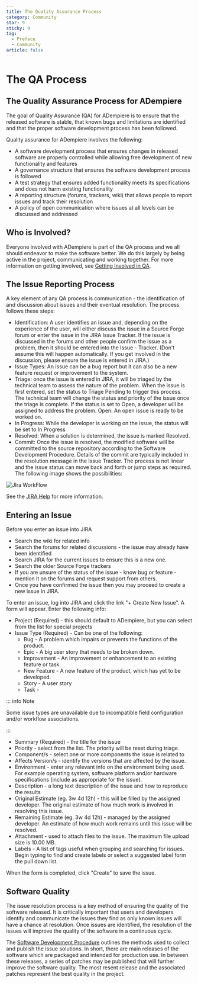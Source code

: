 ```yaml
---
title: The Quality Assurance Process
category: Community
star: 9
sticky: 9
tag:
  - Preface
  - Community
article: false
---
```


# The QA Process

## The Quality Assurance Process for ADempiere

The goal of Quality Assurance (QA) for ADempiere is to ensure that the released software is stable, that known bugs and limitations are identified and that the proper software development process has been followed.

Quality assurance for ADempiere involves the following:

- A software development process that ensures changes in released software are properly controlled while allowing free development of new functionality and features
- A governance structure that ensures the software development process is followed
- A test strategy that ensures added functionality meets its specifications and does not harm existing functionality
- A reporting structure (forums, trackers, wiki) that allows people to report issues and track their resolution
- A policy of open communication where issues at all levels can be discussed and addressed

## Who is Involved?

Everyone involved with ADempiere is part of the QA process and we all should endeavor to make the software better. We do this largely by being active in the project, communicating and working together. For more information on getting involved, see [Getting Involved in QA](./getting-involved-in-qa.md).

## The Issue Reporting Process

A key element of any QA process is communication - the identification of and discussion about issues and their eventual resolution. The process follows these steps:

- Identification: A user identifies an issue and, depending on the experience of the user, will either discuss the issue in a Source Forge forum or enter the issue in the JIRA Issue Tracker. If the issue is discussed in the forums and other people confirm the issue as a problem, then it should be entered into the Issue - Tracker. (Don't assume this will happen automatically. If you get involved in the discussion, please ensure the issue is entered in JIRA.)
- Issue Types: An issue can be a bug report but it can also be a new feature request or improvement to the system.
- Triage: once the issue is entered in JIRA, it will be triaged by the technical team to assess the nature of the problem. When the issue is first entered, set the status to Triage Pending to trigger this process. The technical team will change the status and priority of the issue once the triage is complete. If the status is set to Open, a developer will be assigned to address the problem.
Open: An open issue is ready to be worked on.
- In Progress: While the developer is working on the issue, the status will be set to In Progress
- Resolved: When a solution is determined, the issue is marked Resolved.
- Commit: Once the issue is resolved, the modified software will be committed to the source repository according to the Software Development Procedure. Details of the commit are typically included in the resolution message in the Issue Tracker.
The process is not linear and the issue status can move back and forth or jump steps as required. The following image shows the possibilities:

![JIra WorkFlow](/assets/img/community/preface/quality-assurance-and-problem-reporting-guidelines/JIRA_Workflow_New_Feature.png)

See the [JIRA Help](https://adempiere.atlassian.net/secure/ShowConstantsHelp.jspa) for more information.

## Entering an Issue

Before you enter an issue into JIRA

- Search the wiki for related info
- Search the forums for related discussions - the issue may already have been identified
- Search JIRA for the current issues to ensure this is a new one.
- Search the older Source Forge trackers
- If you are unsure of the status of the issue - know bug or feature - mention it on the forums and request support from others.
- Once you have confirmed the issue then you may proceed to create a new issue in JIRA.

To enter an issue, log into JIRA and click the link "+ Create New Issue". A form will appear. Enter the following info:

- Project (Required) - this should default to ADempiere, but you can select from the list for special projects
- Issue Type (Required) - Can be one of the following:
  - Bug - A problem which impairs or prevents the functions of the product.
  - Epic - A big user story that needs to be broken down.
  - Improvement - An improvement or enhancement to an existing feature or task.
  - New Feature - A new feature of the product, which has yet to be developed.
  - Story - A user story
  - Task -

::: info Note

Some issue types are unavailable due to incompatible field configuration and/or workflow associations.

:::

- Summary (Required) - the title for the issue
- Priority - select from the list. The priority will be reset during triage.
- Component/s - select one or more components the issue is related to
- Affects Version/s - identify the versions that are affected by the issue.
- Environment - enter any relevant info on the environment being used. For example operating system, software platform and/or hardware specifications (include as appropriate for the issue).
- Description - a long text description of the issue and how to reproduce the results
- Original Estimate (eg. 3w 4d 12h) - this will be filled by the assigned developer. The original estimate of how much work is involved in resolving this issue.
- Remaining Estimate (eg. 3w 4d 12h) - managed by the assigned developer. An estimate of how much work remains until this issue will be resolved.
- Attachment - used to attach files to the issue. The maximum file upload size is 10.00 MB.
- Labels - A list of tags useful when grouping and searching for issues. Begin typing to find and create labels or select a suggested label form the pull down list.

When the form is completed, click "Create" to save the issue.

## Software Quality

The issue resolution process is a key method of ensuring the quality of the software released. It is critically important that users and developers identify and communicate the issues they find as only known issues will have a chance at resolution. Once issues are identified, the resolution of the issues will improve the quality of the software in a continuous cycle.

The [Software Development Procedure](a) outlines the methods used to collect and publish the issue solutions. In short, there are main releases of the software which are packaged and intended for production use. In between these releases, a series of patches may be published that will further improve the software quality. The most resent release and the associated patches represent the best quality in the project.
